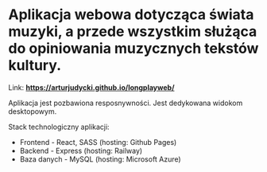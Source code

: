 # Aplikacja webowa dotycząca świata muzyki, a przede wszystkim służąca do opiniowania muzycznych tekstów kultury.

Link: <b>https://arturjudycki.github.io/longplayweb/</b>

Aplikacja jest pozbawiona resposnywności. Jest dedykowana widokom desktopowym.

Stack technologiczny aplikacji: <br>
* Frontend - React, SASS (hosting: Github Pages) <br>
* Backend - Express (hosting: Railway) <br>
* Baza danych - MySQL (hosting: Microsoft Azure) <br>
